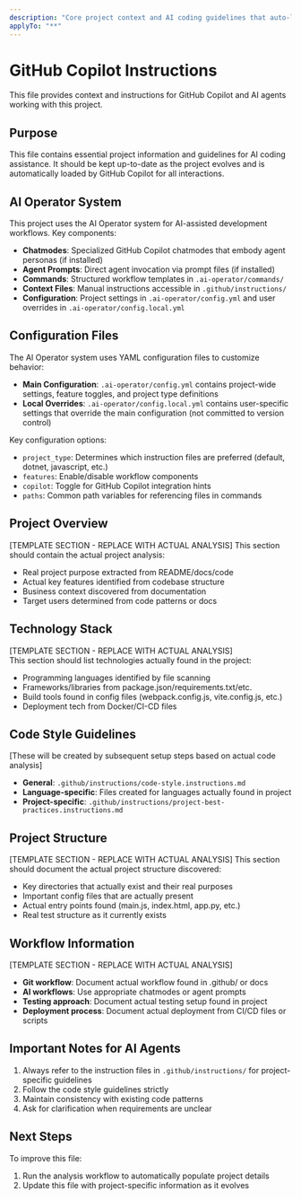 ```yaml
---
description: "Core project context and AI coding guidelines that auto-load with GitHub Copilot"
applyTo: "**"
---
```


# GitHub Copilot Instructions

This file provides context and instructions for GitHub Copilot and AI agents working with this project.

## Purpose

This file contains essential project information and guidelines for AI coding assistance. It should be kept up-to-date as the project evolves and is automatically loaded by GitHub Copilot for all interactions.

## AI Operator System

This project uses the AI Operator system for AI-assisted development workflows. Key components:

- **Chatmodes**: Specialized GitHub Copilot chatmodes that embody agent personas (if installed)
- **Agent Prompts**: Direct agent invocation via prompt files (if installed)  
- **Commands**: Structured workflow templates in `.ai-operator/commands/`
- **Context Files**: Manual instructions accessible in `.github/instructions/`
- **Configuration**: Project settings in `.ai-operator/config.yml` and user overrides in `.ai-operator/config.local.yml`

## Configuration Files

The AI Operator system uses YAML configuration files to customize behavior:

- **Main Configuration**: `.ai-operator/config.yml` contains project-wide settings, feature toggles, and project type definitions
- **Local Overrides**: `.ai-operator/config.local.yml` contains user-specific settings that override the main configuration (not committed to version control)

Key configuration options:
- `project_type`: Determines which instruction files are preferred (default, dotnet, javascript, etc.)
- `features`: Enable/disable workflow components
- `copilot`: Toggle for GitHub Copilot integration hints
- `paths`: Common path variables for referencing files in commands

## Project Overview

[TEMPLATE SECTION - REPLACE WITH ACTUAL ANALYSIS]
This section should contain the actual project analysis:
- Real project purpose extracted from README/docs/code
- Actual key features identified from codebase structure
- Business context discovered from documentation
- Target users determined from code patterns or docs

## Technology Stack

[TEMPLATE SECTION - REPLACE WITH ACTUAL ANALYSIS]  
This section should list technologies actually found in the project:
- Programming languages identified by file scanning
- Frameworks/libraries from package.json/requirements.txt/etc.
- Build tools found in config files (webpack.config.js, vite.config.js, etc.)
- Deployment tech from Docker/CI-CD files

## Code Style Guidelines

[These will be created by subsequent setup steps based on actual code analysis]
- **General**: `.github/instructions/code-style.instructions.md`
- **Language-specific**: Files created for languages actually found in project
- **Project-specific**: `.github/instructions/project-best-practices.instructions.md`

## Project Structure

[TEMPLATE SECTION - REPLACE WITH ACTUAL ANALYSIS]
This section should document the actual project structure discovered:
- Key directories that actually exist and their real purposes
- Important config files that are actually present  
- Actual entry points found (main.js, index.html, app.py, etc.)
- Real test structure as it currently exists

## Workflow Information

[TEMPLATE SECTION - REPLACE WITH ACTUAL ANALYSIS]
- **Git workflow**: Document actual workflow found in .github/ or docs
- **AI workflows**: Use appropriate chatmodes or agent prompts
- **Testing approach**: Document actual testing setup found in project
- **Deployment process**: Document actual deployment from CI/CD files or scripts

## Important Notes for AI Agents

1. Always refer to the instruction files in `.github/instructions/` for project-specific guidelines
2. Follow the code style guidelines strictly
3. Maintain consistency with existing code patterns
4. Ask for clarification when requirements are unclear

## Next Steps

To improve this file:
1. Run the analysis workflow to automatically populate project details
2. Update this file with project-specific information as it evolves